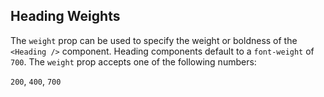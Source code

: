 ## Heading Weights

The `weight` prop can be used to specify the weight or boldness of the `<Heading />` component. Heading components default to a `font-weight` of `700`. The `weight` prop accepts one of the following numbers:

`200`, `400`, `700`
